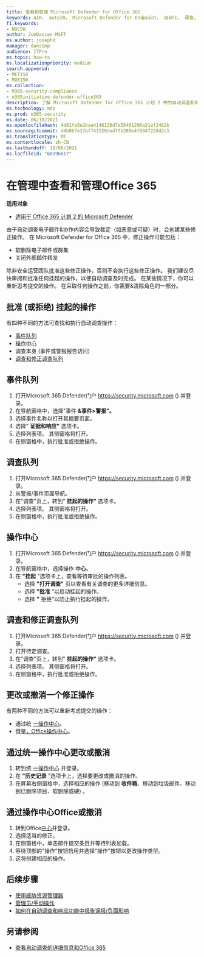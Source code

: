 ```yaml
---
title: 查看和管理 Microsoft Defender for Office 365
keywords: AIR， autoIR， Microsoft Defender for Endpoint， 自动化， 调查， 响应， 修正， 威胁， 高级， 威胁， 保护
f1.keywords:
- NOCSH
author: JoeDavies-MSFT
ms.author: josephd
manager: dansimp
audience: ITPro
ms.topic: how-to
ms.localizationpriority: medium
search.appverid:
- MET150
- MOE150
ms.collection:
- M365-security-compliance
- m365initiative-defender-office365
description: 了解 Microsoft Defender for Office 365 计划 2 中的自动调查和响应功能中的修正操作。
ms.technology: mdo
ms.prod: m365-security
ms.date: 06/10/2021
ms.openlocfilehash: 4d81fe5e2baa4146136d7e55461290a31ef2462b
ms.sourcegitcommit: d4b867e37bf741528ded7fb289e4f6847228d2c5
ms.translationtype: MT
ms.contentlocale: zh-CN
ms.lasthandoff: 10/06/2021
ms.locfileid: "60196617"
---
```

# <a name="review-and-manage-remediation-actions-in-office-365"></a>在管理中查看和管理Office 365

**适用对象**
- [适用于 Office 365 计划 2 的 Microsoft Defender](defender-for-office-365.md)

由于自动调查电子邮件&协作内容会导致裁定（如恶意或可疑）时，会创建某些修正操作。 在 Microsoft Defender for Office 365 中，修正操作可能包括：

- 软删除电子邮件或群集
- 关闭外部邮件转发

除非安全运营团队批准这些修正操作，否则不会执行这些修正操作。 我们建议尽快审阅和批准任何挂起的操作，以便自动调查及时完成。 在某些情况下，你可以重新思考提交的操作。  在采取任何操作之前，你需要&清除角色的一部分。

## <a name="approve-or-reject-pending-actions"></a>批准 (或拒绝) 挂起的操作
有四种不同的方法可查找和执行自动调查操作：

- [事件队列](https://security.microsoft.com/incidents)
- [操作中心](https://security.microsoft.com/action-center/pending)
- 调查本身 (事件或警报报告访问) 
- [调查和修正调查队列](https://security.microsoft.com/airinvestigation)

## <a name="incident-queue"></a>事件队列

1. 打开Microsoft 365 Defender门户 <https://security.microsoft.com> () 并登录。
2. 在导航窗格中，选择"事件 **&事件>警报"。**
3. 选择事件名称以打开其摘要页面。
4. 选择" **证据和响应"** 选项卡。
5. 选择列表项。 其侧窗格将打开。
6. 在侧窗格中，执行批准或拒绝操作。

## <a name="investigation-queue"></a>调查队列

1. 打开Microsoft 365 Defender门户 <https://security.microsoft.com> () 并登录。
2. 从警报/事件页面导航。
3. 在"调查"页上，转到" **挂起的操作"** 选项卡。
4. 选择列表项。 其侧窗格将打开。
5. 在侧窗格中，执行批准或拒绝操作。

## <a name="action-center"></a>操作中心

1. 打开Microsoft 365 Defender门户 <https://security.microsoft.com> () 并登录。
2. 在导航窗格中，选择操作 **中心**。
3. 在 **"挂起** "选项卡上，查看等待审批的操作列表。
   - 选择 **"打开调查"** 页以查看有关调查的更多详细信息。
   - 选择 **"批准** "以启动挂起的操作。
   - 选择 **"** 拒绝"以防止执行挂起的操作。

## <a name="investigation-and-remediation-investigations-queue"></a>调查和修正调查队列

1. 打开Microsoft 365 Defender门户 <https://security.microsoft.com> () 并登录。
2. 打开待定调查。
3. 在"调查"页上，转到" **挂起的操作"** 选项卡。
4. 选择列表项。 其侧窗格将打开。
5. 在侧窗格中，执行批准或拒绝操作。

## <a name="change-or-undo-one-remediation-action"></a>更改或撤消一个修正操作

有两种不同的方法可以重新考虑提交的操作：

- 通过统 [一操作中心](https://security.microsoft.com/action-center)。
- 但是[，Office操作中心](https://security.microsoft.com/threatincidents)。

## <a name="change-or-undo-through-the-unified-action-center"></a>通过统一操作中心更改或撤消

1. 转到统 [一操作中心](https://security.microsoft.com/action-center) 并登录。
2. 在 **"历史记录** "选项卡上，选择要更改或撤消的操作。
3. 在屏幕右侧窗格中，选择相应的操作 (移动到 **收件箱**、移动到垃圾邮件、移动到已删除项目、软删除或硬) 。   

## <a name="change-or-undo-through-the-office-action-center"></a>通过操作中心Office或撤消

1. 转到Office[中心](https://security.microsoft.com/threatincidents)并登录。
2. 选择适当的修正。
3. 在侧窗格中，单击邮件提交条目并等待列表加载。
4. 等待顶部的"操作"按钮启用并选择"操作"按钮以更改操作类型。
5. 这将创建相应的操作。

## <a name="next-steps"></a>后续步骤

- [使用威胁资源管理器](threat-explorer.md)
- [管理员/手动操作](remediate-malicious-email-delivered-office-365.md)
- [如何在自动调查和响应功能中报告误报/负面影响](air-report-false-positives-negatives.md)

## <a name="see-also"></a>另请参阅

- [查看自动调查的详细信息和Office 365](air-view-investigation-results.md)
